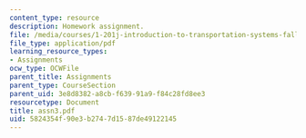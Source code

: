 ```yaml
---
content_type: resource
description: Homework assignment.
file: /media/courses/1-201j-introduction-to-transportation-systems-fall-2006/5824354f90e3b2747d1587de49122145_assn3.pdf
file_type: application/pdf
learning_resource_types:
- Assignments
ocw_type: OCWFile
parent_title: Assignments
parent_type: CourseSection
parent_uid: 3e8d8382-a8cb-f639-91a9-f84c28fd8ee3
resourcetype: Document
title: assn3.pdf
uid: 5824354f-90e3-b274-7d15-87de49122145
---
```

